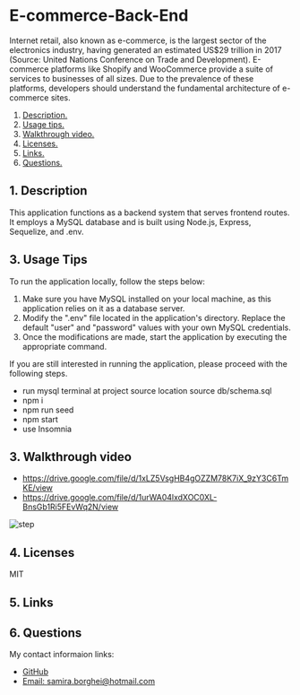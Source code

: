 # E-commerce-Back-End
Internet retail, also known as e-commerce, is the largest sector of the electronics industry, having generated an estimated US$29 trillion in 2017 (Source: United Nations Conference on Trade and Development). E-commerce platforms like Shopify and WooCommerce provide a suite of services to businesses of all sizes. Due to the prevalence of these platforms, developers should understand the fundamental architecture of e-commerce sites.

1. [ Description. ](#desc)
2. [ Usage tips. ](#usage)
3. [ Walkthrough video. ](#walkthroughVideo)
4. [ Licenses. ](#licenses)
5. [ Links. ](#links)
6. [ Questions. ](#questions)


<a name="desc"></a>
## 1. Description

This application functions as a backend system that serves frontend routes. It employs a MySQL database and is built using Node.js, Express, Sequelize, and .env.


<a name="usage"></a>
## 3. Usage Tips

To run the application locally, follow the steps below:

1. Make sure you have MySQL installed on your local machine, as this application relies on it as a database server.
2. Modify the ".env" file located in the application's directory. Replace the default "user" and "password" values with your own MySQL credentials.
3. Once the modifications are made, start the application by executing the appropriate command.

If you are still interested in running the application, please proceed with the following steps.
* run mysql terminal at project source location
  source db/schema.sql
* npm i
* npm run seed
* npm start
* use Insomnia


<a name="walkthroughVideo"></a>
## 3. Walkthrough video
* https://drive.google.com/file/d/1xLZ5VsgHB4gOZZM78K7iX_9zY3C6TmKE/view
* https://drive.google.com/file/d/1urWA04lxdXOC0XL-BnsGb1Ri5FEvWq2N/view


![step](./assets/images/insomnia_get_all_products_by_id_notfound.JPG?raw=true "insomnia_get_all_products_by_id_notfound.JPG")


<a name="licenses"></a>
## 4. Licenses

MIT

<a name="linkd"></a>
## 5. Links


<a name="Questions"></a>
## 6. Questions

My contact informaion links:
* [GitHub](https://github.com/samiraborghei)
* [Email: samira.borghei@hotmail.com](mailto:samira.borghei@hotmail.com)
